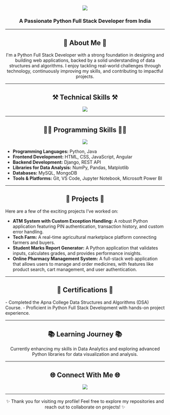 <h1 align="center">
    <img src="https://readme-typing-svg.herokuapp.com/?font=Righteous&size=35&center=true&vCenter=true&width=500&height=70&duration=4000&lines=Hello!+👋;+I'm+Prajwal+Bhutkar!;" />
</h1>

<h3 align="center">A Passionate Python Full Stack Developer from India</h3>

---

<h2 align="center">🌟 About Me 🌟</h2>
<p align="center">
I'm a Python Full Stack Developer with a strong foundation in designing and building web applications, backed by a solid understanding of data structures and algorithms. I enjoy tackling real-world challenges through technology, continuously improving my skills, and contributing to impactful projects.
</p>

---

<h2 align="center">⚒ Technical Skills ⚒</h2>
<div align="center">
    <img src="https://skillicons.dev/icons?i=html,css,bootstrap,tailwind,javascript,python,django,flask,mysql,sqlite,git,github" />
</div>

---

<h2 align="center">🧑‍💻 Programming Skills 🧑‍💻</h2>
<div align="center">
    <img src="https://skillicons.dev/icons?i=python,java,html,css,javascript,angular" />
</div>
<ul>
    <li><b>Programming Languages:</b> Python, Java</li>
    <li><b>Frontend Development:</b> HTML, CSS, JavaScript, Angular</li>
    <li><b>Backend Development:</b> Django, REST API</li>
    <li><b>Libraries for Data Analysis:</b> NumPy, Pandas, Matplotlib</li>
    <li><b>Databases:</b> MySQL, MongoDB</li>
    <li><b>Tools & Platforms:</b> Git, VS Code, Jupyter Notebook, Microsoft Power BI</li>
</ul>

---

<h2 align="center">🚀 Projects 🚀</h2>
<p>
    Here are a few of the exciting projects I’ve worked on:
</p>
<ul>
    <li><b>ATM System with Custom Exception Handling:</b> A robust Python application featuring PIN authentication, transaction history, and custom error handling.</li>
    <li><b>Tech Farm:</b> A real-time agricultural marketplace platform connecting farmers and buyers.</li>
    <li><b>Student Marks Report Generator:</b> A Python application that validates inputs, calculates grades, and provides performance insights.</li>
    <li><b>Online Pharmacy Management System:</b> A full-stack web application that allows users to manage and order medicines, with features like product search, cart management, and user authentication.</li>
</ul>

---

<h2 align="center">📜 Certifications 📜</h2>
- Completed the Apna College Data Structures and Algorithms (DSA) Course.  
- Proficient in Python Full Stack Development with hands-on project experience.

---

<h2 align="center">📚 Learning Journey 📚</h2>
<p align="center">
Currently enhancing my skills in Data Analytics and exploring advanced Python libraries for data visualization and analysis.
</p>

---

<h2 align="center">🌐 Connect With Me 🌐</h2>
<div align="center">
    <a href="https://www.linkedin.com/in/bhutkarprajwal" target="_blank">
        <img src="https://img.shields.io/badge/LinkedIn-0077B5?style=for-the-badge&logo=linkedin&logoColor=white" />
    </a>
</div>

---

<p align="center">✨ Thank you for visiting my profile! Feel free to explore my repositories and reach out to collaborate on projects! ✨</p>
